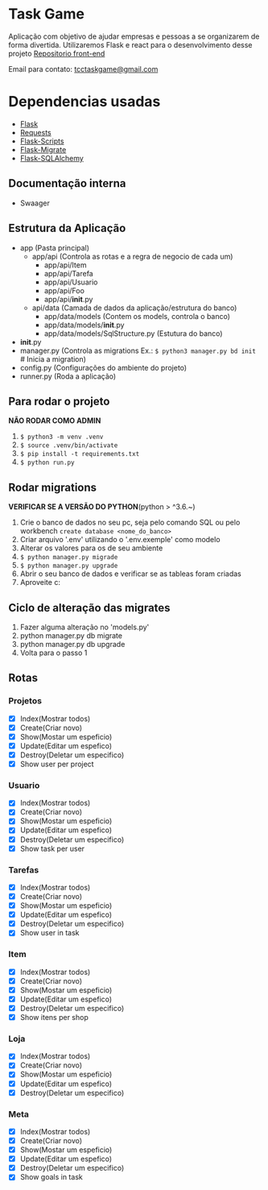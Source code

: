 # Task Game 
Aplicação com objetivo de ajudar empresas e pessoas a se organizarem de forma divertida.
Utilizaremos Flask e react para o desenvolvimento desse projeto
[Repositorio front-end](https://github.com/Task-Game/task-game-front)

Email para contato: [tcctaskgame@gmail.com](tcctaskgame@gmail.com)

# Dependencias usadas
- [Flask](https://flask.palletsprojects.com/en/1.1.x)
- [Requests](https://requests.readthedocs.io/en/master/)
- [Flask-Scripts](https://flask-script.readthedocs.io/en/latest/)
- [Flask-Migrate](https://flask-migrate.readthedocs.io/en/latest/)
- [Flask-SQLAlchemy](https://flask-sqlalchemy.palletsprojects.com/en/2.x/)

## Documentação interna
- Swaager

## Estrutura da Aplicação
- app (Pasta principal)
    - app/api (Controla as rotas e a regra de negocio de cada um)
        - app/api/Item
        - app/api/Tarefa
        - app/api/Usuario
        - app/api/Foo
        - app/api/__init__.py
    - api/data (Camada de dados da aplicação/estrutura do banco)
        - app/data/models (Contem os models, controla o banco)
        - app/data/models/__init__.py
        - app/data/models/SqlStructure.py (Estutura do banco)
- __init__.py
- manager.py (Controla as migrations Ex.: ```$ python3 manager.py bd init``` # Inicia a migration)
- config.py (Configurações do ambiente do projeto)
- runner.py (Roda a aplicação)

## Para rodar o projeto

**NÃO RODAR COMO ADMIN**
1. ```$ python3 -m venv .venv```
2. ```$ source .venv/bin/activate```
3. ```$ pip install -t requirements.txt```
4. ```$ python run.py```

## Rodar migrations
**VERIFICAR SE A VERSÃO DO PYTHON**(python > ^3.6.~)
1. Crie o banco de dados no seu pc, seja pelo comando SQL ou pelo workbench
    ```create database <nome_do_banco>```
2. Criar arquivo '.env' utilizando o '.env.exemple' como modelo
3. Alterar os valores para os de seu ambiente
5. ```$ python manager.py migrade```
6. ```$ python manager.py upgrade```
7. Abrir o seu banco de dados e verificar se as tableas foram criadas
8. Aproveite c:

## Ciclo de alteração das migrates
1. Fazer alguma alteração no 'models.py'
2. python manager.py db migrate
3. python manager.py db upgrade
4. Volta para o passo 1 

## Rotas
### Projetos
- [x] Index(Mostrar todos)
- [x] Create(Criar novo)
- [x] Show(Mostar um espeficio)
- [x] Update(Editar um espefico)
- [x] Destroy(Deletar um especifico)
- [x] Show user per project

### Usuario
- [x] Index(Mostrar todos)
- [x] Create(Criar novo)
- [x] Show(Mostar um espeficio)
- [x] Update(Editar um espefico)
- [x] Destroy(Deletar um especifico)
- [x] Show task per user

### Tarefas
- [x] Index(Mostrar todos)
- [x] Create(Criar novo)
- [x] Show(Mostar um espeficio)
- [x] Update(Editar um espefico)
- [x] Destroy(Deletar um especifico)
- [x] Show user in task

### Item
- [x] Index(Mostrar todos)
- [x] Create(Criar novo)
- [x] Show(Mostar um espeficio)
- [x] Update(Editar um espefico)
- [x] Destroy(Deletar um especifico)
- [x] Show itens per shop

### Loja
- [x] Index(Mostrar todos)
- [x] Create(Criar novo)
- [x] Show(Mostar um espeficio)
- [x] Update(Editar um espefico)
- [x] Destroy(Deletar um especifico)

### Meta
- [x] Index(Mostrar todos)
- [x] Create(Criar novo)
- [x] Show(Mostar um espeficio)
- [x] Update(Editar um espefico)
- [x] Destroy(Deletar um especifico)
- [x] Show goals in task
